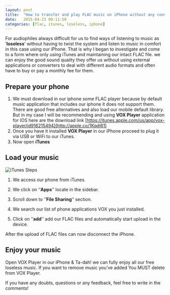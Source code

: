 ```yaml
---
layout: post
title:  "How to transfer and play FLAC music on iPhone without any conversion using iTunes & free"
date:   2015-04-23 00:11:50
categories: [flac, itunes, loseless, iphone]
---
```


For audiophiles always difficult for us to find ways of listening to music as ‘**loseless**’ without having to twist the system and listen to music in comfort in this case using our iPhone.
That is why I began to investigate and come to a form where only using iTunes and maintaining our intact FLAC file. we can enjoy the good sound quality they offer us without using external applications or converters to deal with different audio formats and often have to buy or pay a monthly fee for them.

## Prepare your phone
1. We must download in our iphone some FLAC player because by default music application that includes our iphone it does not support them. There are good free alternatives and also load our mobile default library. But in my case I will be recommending and using **VOX Player** application for IOS here are the download link [https://itunes.apple.com/us/app/vox-player/id916215494](http://apple.co/1Kqdj61)
2. Once you have it installed **VOX Player** in our iPhone proceed to plug it via USB or WiFi to our iTunes.
3. Now open **iTunes**

## Load your music
![iTunes Steps](https://dl.dropboxusercontent.com/u/14383251/steps-vox-flac.jpg)

1. We access our phone from iTunes.

2. We click on ‘’**Apps**’’ locate in the sidebar.

3. Scroll down to ’’**File Sharing**’’ section.

4. We search our list of phone applications VOX you just installed.

5. Click on ‘’**add**’’ add our FLAC files and automatically start upload in the device.

After the upload of FLAC files can now disconnect the iPhone.

## Enjoy your music
Open VOX Player in our iPhone & Ta-dah! we can fully enjoy all our free loseless music.
If you want to remove music you’ve added You MUST delete from VOX Player.

If you have any doubts, questions or any feedback, feel free to write in the comments!
